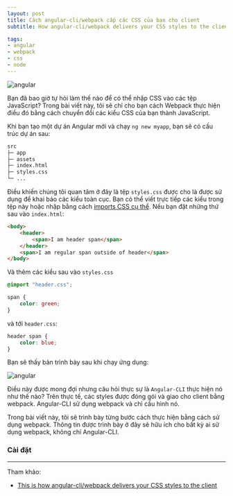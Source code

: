 ```yaml
---
layout: post
title: Cách angular-cli/webpack cấp các CSS của bạn cho client
subtitle: How angular-cli/webpack delivers your CSS styles to the client

tags:
- angular
- webpack
- css
- node
---
```


![angular](https://boxxv.github.io/img/posts/1_h9J7BAvjmdyBmyXnvytHDg.png "webpack")

Bạn đã bao giờ tự hỏi làm thế nào để có thể nhập CSS vào các tệp JavaScript? Trong bài viết này, tôi sẽ chỉ cho bạn cách Webpack thực hiện điều đó bằng cách chuyển đổi các kiểu CSS của bạn thành JavaScript.

Khi bạn tạo một dự án Angular mới và chạy `ng new myapp`, bạn sẽ có cấu trúc dự án sau:

```bat
src
├─ app
├─ assets
├─ index.html
├─ styles.css
└─ ...
```

Điều khiến chúng tôi quan tâm ở đây là tệp `styles.css` được cho là được sử dụng để khai báo các kiểu toàn cục. Bạn có thể viết trực tiếp các kiểu trong tệp này hoặc nhập bằng cách [imports CSS cụ thể](https://developer.mozilla.org/en-US/docs/Web/CSS/@import). Nếu bạn đặt những thứ sau vào `index.html`:

```html
<body>
    <header>
        <span>I am header span</span>
    </header>
    <span>I am regular span outside of header</span>
</body>
```

Và thêm các kiểu sau vào `styles.css`
```css
@import "header.css";

span {
    color: green;
}
```

và tới `header.css`:
```css
header span {
    color: blue;
}
```

Bạn sẽ thấy bản trình bày sau khi chạy ứng dụng:

![angular](https://boxxv.github.io/img/posts/image-42.png "webpack")

Điều này được mong đợi nhưng câu hỏi thực sự là `Angular-CLI` thực hiện nó như thế nào? Trên thực tế, các styles được đóng gói và giao cho client bằng webpack. Angular-CLI sử dụng webpack và chỉ cấu hình nó.

Trong bài viết này, tôi sẽ trình bày từng bước cách thực hiện bằng cách sử dụng webpack. Thông tin được trình bày ở đây sẽ hữu ích cho bất kỳ ai sử dụng webpack, không chỉ Angular-CLI.


### Cài đặt





-----
Tham khảo:
- [This is how angular-cli/webpack delivers your CSS styles to the client](https://indepth.dev/posts/1176/this-is-how-angular-cli-webpack-delivers-your-css-styles-to-the-client)